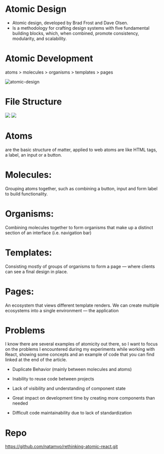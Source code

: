 # Atomic Design
- Atomic design, developed by Brad Frost and Dave Olsen.
- Is a methodology for crafting design systems with five fundamental building blocks, which, when combined, promote consistency, modularity, and scalability.
  

# Atomic Development
atoms > molecules > organisms > templates > pages

![atomic-design](atomic-design.png)


# File Structure
![](atomic-react-01.png)
![](File-Structure.png)

# Atoms
are the basic structure of matter, applied to web atoms are like HTML tags, a label, an input or a button.
# Molecules:
Grouping atoms together, such as combining a button, input and form label to build functionality.
# Organisms:
Combining molecules together to form organisms that make up a distinct section of an interface (i.e. navigation bar)
# Templates:
Consisting mostly of groups of organisms to form a page — where clients can see a final design in place.
# Pages:
An ecosystem that views different template renders. We can create multiple ecosystems into a single environment — the application

# Problems
I know there are several examples of atomicity out there, so I want to focus on the problems I encountered during my experiments while working with React, showing some concepts and an example of code that you can find linked at the end of the article.

* Duplicate Behavior (mainly between molecules and atoms)

* Inability to reuse code between projects

* Lack of visibility and understanding of component state

* Great impact on development time by creating more components than needed

* Difficult code maintainability due to lack of standardization


# Repo

https://github.com/natamvo/rethinking-atomic-react.git